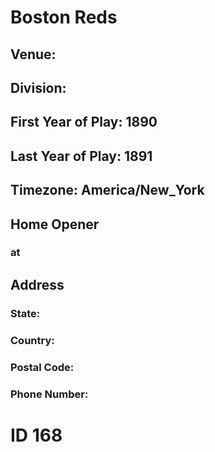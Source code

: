# Boston Reds
## Venue: 
## Division: 
## First Year of Play: 1890
## Last Year of Play: 1891
## Timezone: America/New_York
## Home Opener
###  at 
## Address
### 
### State: 
### Country: 
### Postal Code: 
### Phone Number: 
# ID 168